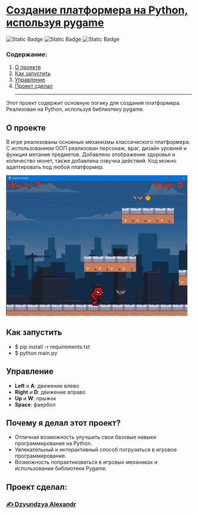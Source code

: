 # [Создание платформера на Python, используя pygame](https://github.com/dzyundzya/platformer_pygame)

![Static Badge](https://img.shields.io/badge/author-Dzyundzya%20Alexandr-red
)
![Static Badge](https://img.shields.io/badge/pygame-2.6.1-green
)
![Static Badge](https://img.shields.io/badge/python-3.9.13-blue
)

### Содержание:

1. [О проекте](#о-проекте)
2. [Как запустить](#как-запустить)
3. [Управление](#управление)
4. [Проект сделал](#проект-сделал)
<br><hr>

Этот проект содержит основную логику для создания платформера. Реализован на Python, используя библиотеку pygame.

## О проекте

В игре реализованы основные механизмы классического платформера. С использованием ООП реализован персонаж, враг, дизайн уровней и функция метания предметов. Добавлено отображение здоровья и количество монет, также добавлена озвучка действий. Код можно адаптировать под любой платформер.

![gif игры](images/Platformer.gif)

## Как запустить

- $ pip install -r requirements.txt
- $ python main.py

## Управление

- __Left__ и __A__: движение влево
- __Right__ и __D__: движение вправо
- __Up__ и __W__: прыжок
- __Space__: фаербол


## Почему я делал этот проект?

- Отличная возможность улучшить свои базовые навыки программирования на Python.
- Увлекательный и интерактивный способ погрузиться в игровое программирование.
- Возможность попрактиковаться в игровых механиках и использовании библиотеки Pygame.

## Проект сделал:
### [✍️ Dzyundzya Alexandr](https://github.com/dzyundzya)
